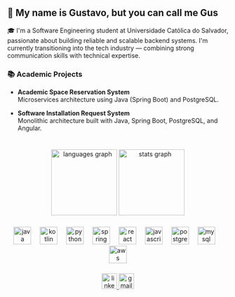 ## 👋 My name is Gustavo, but you can call me Gus

🎓 I'm a Software Engineering student at Universidade Católica do Salvador, passionate about building reliable and scalable backend systems. I'm currently transitioning into the tech industry — combining strong communication skills with technical expertise.
<br />

### 📚 Academic Projects

- **Academic Space Reservation System**  
  Microservices architecture using Java (Spring Boot) and PostgreSQL.

- **Software Installation Request System**  
  Monolithic architecture built with Java, Spring Boot, PostgreSQL, and Angular.
<br /><br />


###

<!-- Gráficos lado a lado centralizados -->
<div align="center">
  <img src="https://github-readme-stats.vercel.app/api/top-langs?username=GustavoCruzzz&locale=en&hide_title=false&layout=compact&card_width=320&langs_count=5&theme=dracula&hide_border=false" height="150" alt="languages graph" />
  
  <img src="https://github-readme-stats.vercel.app/api?username=GustavoCruzzz&hide_title=false&hide_rank=false&show_icons=true&include_all_commits=true&count_private=true&disable_animations=false&theme=dracula&locale=en&hide_border=false" height="150" alt="stats graph" />
</div>

###

<!-- Tecnologias centralizadas -->
<div align="center">
  <img src="https://cdn.jsdelivr.net/gh/devicons/devicon/icons/java/java-original.svg" height="40" alt="java logo" />
  <img width="12" />
  <img src="https://cdn.jsdelivr.net/gh/devicons/devicon/icons/kotlin/kotlin-original.svg" height="40" alt="kotlin logo" />
  <img width="12" />
  <img src="https://cdn.jsdelivr.net/gh/devicons/devicon/icons/python/python-original.svg" height="40" alt="python logo" />
  <img width="12" />
  <img src="https://cdn.jsdelivr.net/gh/devicons/devicon/icons/spring/spring-original.svg" height="40" alt="spring logo" />
  <img width="12" />
  <img src="https://cdn.jsdelivr.net/gh/devicons/devicon/icons/react/react-original.svg" height="40" alt="react logo" />
  <img width="12" />
  <img src="https://cdn.jsdelivr.net/gh/devicons/devicon/icons/javascript/javascript-original.svg" height="40" alt="javascript logo" />
  <img width="12" />
  <img src="https://cdn.jsdelivr.net/gh/devicons/devicon/icons/postgresql/postgresql-original.svg" height="40" alt="postgresql logo" />
  <img width="12" />
  <img src="https://cdn.jsdelivr.net/gh/devicons/devicon/icons/mysql/mysql-original.svg" height="40" alt="mysql logo" />
  <img width="12" />
  <img src="https://cdn.jsdelivr.net/gh/devicons/devicon/icons/amazonwebservices/amazonwebservices-line-wordmark.svg" height="40" alt="aws logo" />
</div>

###

<!-- Redes sociais centralizadas -->
<div align="center">

   <a href="https://www.linkedin.com/in/gustavocruzdev/" target="_blank">
    <img src="https://raw.githubusercontent.com/maurodesouza/profile-readme-generator/master/src/assets/icons/social/linkedin/default.svg" height="35" alt="linkedin logo" />
  </a>
  
  <a href="mailto:gustavocruz.profissional@gmail.com" target="_blank">
    <img src="https://img.shields.io/static/v1?message=Gmail&logo=gmail&label=&color=D14836&logoColor=white&labelColor=&style=for-the-badge" height="35" alt="gmail logo" />
  </a>
  
</div>

###

###
<br clear="both">
